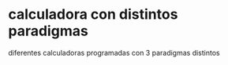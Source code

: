 # calculadora con distintos paradigmas
 diferentes calculadoras programadas con 3 paradigmas distintos
